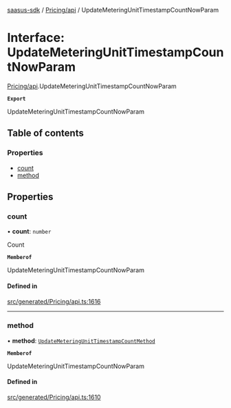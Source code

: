[saasus-sdk](../README.md) / [Pricing/api](../modules/Pricing_api.md) / UpdateMeteringUnitTimestampCountNowParam

# Interface: UpdateMeteringUnitTimestampCountNowParam

[Pricing/api](../modules/Pricing_api.md).UpdateMeteringUnitTimestampCountNowParam

**`Export`**

UpdateMeteringUnitTimestampCountNowParam

## Table of contents

### Properties

- [count](Pricing_api.UpdateMeteringUnitTimestampCountNowParam.md#count)
- [method](Pricing_api.UpdateMeteringUnitTimestampCountNowParam.md#method)

## Properties

### count

• **count**: `number`

Count

**`Memberof`**

UpdateMeteringUnitTimestampCountNowParam

#### Defined in

[src/generated/Pricing/api.ts:1616](https://github.com/saasus-platform/saasus-sdk-javascript/blob/6b95732/src/generated/Pricing/api.ts#L1616)

___

### method

• **method**: [`UpdateMeteringUnitTimestampCountMethod`](../enums/Pricing_api.UpdateMeteringUnitTimestampCountMethod.md)

**`Memberof`**

UpdateMeteringUnitTimestampCountNowParam

#### Defined in

[src/generated/Pricing/api.ts:1610](https://github.com/saasus-platform/saasus-sdk-javascript/blob/6b95732/src/generated/Pricing/api.ts#L1610)
